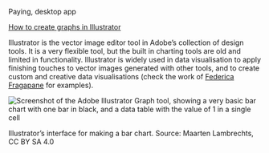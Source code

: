 Paying, desktop app

[How to create graphs in Illustrator](https://helpx.adobe.com/illustrator/using/graphs.html)

Illustrator is the vector image editor tool in Adobe’s collection of design tools. It is a very flexible tool, but the built in charting tools are old and limited in functionality. Illustrator is widely used in data visualisation to apply finishing touches to vector images generated with other tools, and to create custom and creative data visualisations (check the work of [Federica Fragapane](https://www.behance.net/FedericaFragapane) for examples).

![Screenshot of the Adobe Illustrator Graph tool, showing a very basic bar chart with one bar in black, and a data table with the value of 1 in a single cell](Data%20visualisation%20design%20in%20practice%202%20tools%20208f06b06b0f4b21ad8ecf3047f02ce0/illustrator-chart-tool.png)

Illustrator’s interface for making a bar chart. Source: Maarten Lambrechts, CC BY SA 4.0